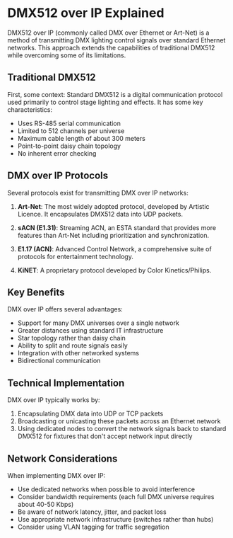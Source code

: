 # DMX512 over IP Explained

DMX512 over IP (commonly called DMX over Ethernet or Art-Net) is a method of transmitting DMX lighting control signals
over standard Ethernet networks. This approach extends the capabilities of traditional DMX512 while overcoming some of
its limitations.

## Traditional DMX512

First, some context: Standard DMX512 is a digital communication protocol used primarily to control stage lighting and
effects. It has some key characteristics:

- Uses RS-485 serial communication
- Limited to 512 channels per universe
- Maximum cable length of about 300 meters
- Point-to-point daisy chain topology
- No inherent error checking

## DMX over IP Protocols

Several protocols exist for transmitting DMX over IP networks:

1. **Art-Net**: The most widely adopted protocol, developed by Artistic Licence. It encapsulates DMX512 data into UDP
   packets.

2. **sACN (E1.31)**: Streaming ACN, an ESTA standard that provides more features than Art-Net including prioritization
   and synchronization.

3. **E1.17 (ACN)**: Advanced Control Network, a comprehensive suite of protocols for entertainment technology.

4. **KiNET**: A proprietary protocol developed by Color Kinetics/Philips.

## Key Benefits

DMX over IP offers several advantages:

- Support for many DMX universes over a single network
- Greater distances using standard IT infrastructure
- Star topology rather than daisy chain
- Ability to split and route signals easily
- Integration with other networked systems
- Bidirectional communication

## Technical Implementation

DMX over IP typically works by:

1. Encapsulating DMX data into UDP or TCP packets
2. Broadcasting or unicasting these packets across an Ethernet network
3. Using dedicated nodes to convert the network signals back to standard DMX512 for fixtures that don't accept network
   input directly

## Network Considerations

When implementing DMX over IP:

- Use dedicated networks when possible to avoid interference
- Consider bandwidth requirements (each full DMX universe requires about 40-50 Kbps)
- Be aware of network latency, jitter, and packet loss
- Use appropriate network infrastructure (switches rather than hubs)
- Consider using VLAN tagging for traffic segregation
